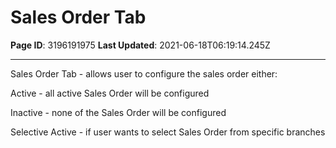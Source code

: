 # Sales Order Tab

**Page ID**: 3196191975
**Last Updated**: 2021-06-18T06:19:14.245Z

---

Sales Order Tab - allows user to configure the sales order either:

Active - all active Sales Order will be configured 

Inactive - none of the Sales Order will be configured 

Selective Active - if user wants to select Sales Order from specific branches
